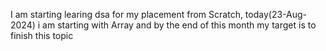 I am starting learing dsa for my placement from Scratch, today(23-Aug-2024) i am starting with Array and by the end of this month my target is to finish this topic
